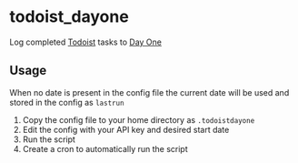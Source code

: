# todoist_dayone
Log completed [Todoist](https://todoist.com/) tasks to [Day One](http://dayoneapp.com/)

## Usage
When no date is present in the config file the current date will be used and
stored in the config as `lastrun`

1. Copy the config file to your home directory  as `.todoistdayone`
2. Edit the config with your API key and desired start date
3. Run the script
4. Create a cron to automatically run the script

